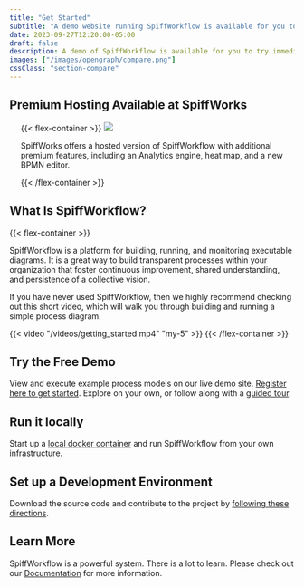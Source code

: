 ```yaml
---
title: "Get Started"
subtitle: "A demo website running SpiffWorkflow is available for you to try immediately, but we also offer docker containers and local development setups."
date: 2023-09-27T12:20:00-05:00
draft: false
description: A demo of SpiffWorkflow is available for you to try immediately, but we also offer docker containers and local development setups. Read more below.
images: ["/images/opengraph/compare.png"]
cssClass: "section-compare"
---
```


## Premium Hosting Available at SpiffWorks
<div style="margin:5px 20px 0px 20px;">
{{< flex-container >}}
<a href="https://spiff.works"><img src="/images/features/icons/spiffworks.png" style="margin-right:40px"></a>
<div>
<p>SpiffWorks offers a hosted version of SpiffWorkflow with additional 
premium features, including an Analytics engine, heat map, and a new BPMN editor.</p>
</div>
{{< /flex-container >}}
</div>

## What Is SpiffWorkflow?

{{< flex-container >}}
<div>
<p>SpiffWorkflow is a platform for building, running, and monitoring executable diagrams. It is a great way to build transparent processes within your organization that foster continuous improvement, shared understanding, and persistence of a collective vision.</p>

<p>If you have never used SpiffWorkflow, then we highly recommend checking out this short video, which will walk you through building and running a simple process diagram.</p>
</div>
{{< video "/videos/getting_started.mp4" "my-5" >}}
{{< /flex-container >}}

## Try the Free Demo

View and execute example process models on our live demo site.
[Register here to get started](/pages/demo_register).
Explore on your own, or follow along with a [guided tour](https://spiff-arena.readthedocs.io/en/latest/getting_started/quickstart_guide.html).


## Run it locally

Start up a [local docker container](https://spiff-arena.readthedocs.io/en/latest/how_to_guides/deployment/index.html) and run SpiffWorkflow from your own infrastructure.

## Set up a Development Environment

Download the source code and contribute to the project by [following these directions](https://spiff-arena.readthedocs.io/en/latest/explanation/dev/developer_setup.html).

## Learn More

SpiffWorkflow is a powerful system.
There is a lot to learn.
Please check out our [Documentation](/pages/docs) for more information.
